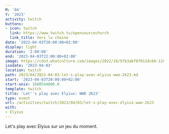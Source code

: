 ```yaml
---
M: '04'
Y: '2023'
activity: twitch
buttons:
- icon: twitch
  link: https://www.twitch.tv/opensourcechurch
  link_title: Vers la chaine
date: '2023-04-03T20:00:00+02:00'
display: light
duration: '2:00:00'
end: '2023-04-03T22:00:00+02:00'
image: https://cdn3.whatculture.com/images/2022/10/97b3abf8f012dc60-1200x675.jpg
isodate: '2023-04-03'
location: twitch
path: 2023/04/2023-04-03-let-s-play-avec-elyius-wwe-2k23.md
start: '2023-04-03T20:00:00+02:00'
start-unix: 1680544800.0
template: twitch
title: 'Let''s play avec Elyius: WWE 2K23'
type: event
url: /activities/twitch/2023/04/03/let-s-play-avec-elyius-wwe-2k23
with:
- Elyius
---
```

Let's play avec Elyius sur un jeu du moment.